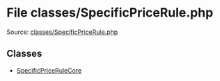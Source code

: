 File classes/SpecificPriceRule.php
=========
Source: [classes/SpecificPriceRule.php](https://github.com/PrestaShop/PrestaShop/blob/1.6.1.1/classes/SpecificPriceRule.php)


Classes
-------

* [SpecificPriceRuleCore](class.SpecificPriceRuleCore)

